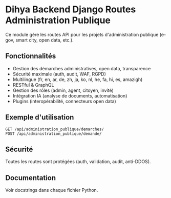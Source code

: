 # Dihya Backend Django Routes Administration Publique

Ce module gère les routes API pour les projets d'administration publique (e-gov, smart city, open data, etc.).

## Fonctionnalités
- Gestion des démarches administratives, open data, transparence
- Sécurité maximale (auth, audit, WAF, RGPD)
- Multilingue (fr, en, ar, de, zh, ja, ko, nl, he, fa, hi, es, amazigh)
- RESTful & GraphQL
- Gestion des rôles (admin, agent, citoyen, invité)
- Intégration IA (analyse de documents, automatisation)
- Plugins (interopérabilité, connecteurs open data)

## Exemple d'utilisation
```http
GET /api/administration_publique/demarches/
POST /api/administration_publique/demande/
```

## Sécurité
Toutes les routes sont protégées (auth, validation, audit, anti-DDOS).

## Documentation
Voir docstrings dans chaque fichier Python.
